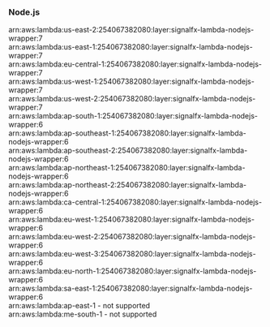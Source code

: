 <h3>Node.js</h3>  

arn:aws:lambda:us-east-2:254067382080:layer:signalfx-lambda-nodejs-wrapper:7<br>
arn:aws:lambda:us-east-1:254067382080:layer:signalfx-lambda-nodejs-wrapper:7<br>
arn:aws:lambda:eu-central-1:254067382080:layer:signalfx-lambda-nodejs-wrapper:7<br>
arn:aws:lambda:us-west-1:254067382080:layer:signalfx-lambda-nodejs-wrapper:7<br>
arn:aws:lambda:us-west-2:254067382080:layer:signalfx-lambda-nodejs-wrapper:7<br>
arn:aws:lambda:ap-south-1:254067382080:layer:signalfx-lambda-nodejs-wrapper:6<br>
arn:aws:lambda:ap-southeast-1:254067382080:layer:signalfx-lambda-nodejs-wrapper:6<br>
arn:aws:lambda:ap-southeast-2:254067382080:layer:signalfx-lambda-nodejs-wrapper:6<br>
arn:aws:lambda:ap-northeast-1:254067382080:layer:signalfx-lambda-nodejs-wrapper:6<br>
arn:aws:lambda:ap-northeast-2:254067382080:layer:signalfx-lambda-nodejs-wrapper:6<br>
arn:aws:lambda:ca-central-1:254067382080:layer:signalfx-lambda-nodejs-wrapper:6<br>
arn:aws:lambda:eu-west-1:254067382080:layer:signalfx-lambda-nodejs-wrapper:6<br>
arn:aws:lambda:eu-west-2:254067382080:layer:signalfx-lambda-nodejs-wrapper:6<br>
arn:aws:lambda:eu-west-3:254067382080:layer:signalfx-lambda-nodejs-wrapper:6<br>
arn:aws:lambda:eu-north-1:254067382080:layer:signalfx-lambda-nodejs-wrapper:6<br>
arn:aws:lambda:sa-east-1:254067382080:layer:signalfx-lambda-nodejs-wrapper:6<br>
arn:aws:lambda:ap-east-1 - not supported<br>
arn:aws:lambda:me-south-1 - not supported<br>

<!-- Note to maintainers: please be careful editing this file. 
